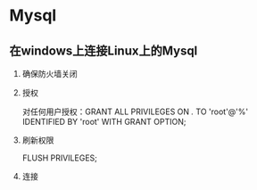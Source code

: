 # Mysql



## 在windows上连接Linux上的Mysql

1. 确保防火墙关闭

2. 授权

   对任何用户授权：GRANT ALL PRIVILEGES ON *.* TO 'root'@'%' IDENTIFIED BY 'root' WITH GRANT OPTION;

3. 刷新权限

   FLUSH PRIVILEGES;

4. 连接

